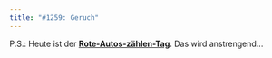 ```yaml
---
title: "#1259: Geruch"
---
```


P.S.:
Heute ist der <a href="http://www.fonflatter.de/dateien/kalender_fonflatter_2009.pdf"><strong>Rote-Autos-zählen-Tag</strong></a>. Das wird anstrengend...

